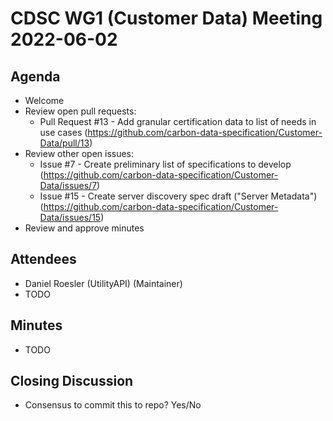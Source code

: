 # CDSC WG1 (Customer Data) Meeting 2022-06-02

## Agenda
* Welcome
* Review open pull requests:
    * Pull Request #13 - Add granular certification data to list of needs in use cases (https://github.com/carbon-data-specification/Customer-Data/pull/13)
* Review other open issues:
    * Issue #7 - Create preliminary list of specifications to develop (https://github.com/carbon-data-specification/Customer-Data/issues/7)
    * Issue #15 - Create server discovery spec draft ("Server Metadata") (https://github.com/carbon-data-specification/Customer-Data/issues/15)
* Review and approve minutes

## Attendees
* Daniel Roesler (UtilityAPI) (Maintainer)
* TODO

## Minutes
* TODO


## Closing Discussion
* Consensus to commit this to repo? Yes/No
